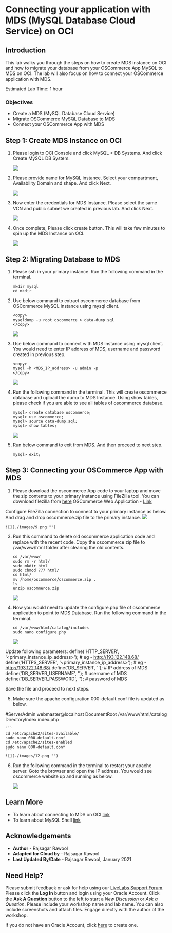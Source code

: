 # Connecting your application with MDS (MySQL Database Cloud Service) on OCI

## Introduction
This lab walks you through the steps on how to create MDS instance on OCI and how to migrate your database from your OSCommerce App MySQL to MDS on OCI. The lab will also focus on how to connect your OSCommerce application with MDS.

Estimated Lab Time: 1 hour

### Objectives
* Create a MDS (MySQL Database Cloud Service)
* Migrate OSCommerce MySQL Database to MDS
* Connect your OSCommerce App with MDS

## **Step 1:** Create MDS Instance on OCI
1. Please login to OCI Console and click MySQL > DB Systems. And click Create MySQL DB System.

    ![](./images/1.png "")

2. Please provide name for MySQL instance. Select your compartment, Availability Domain and shape. And click Next.

    ![](./images/2.png "")

3. Now enter the credentials for MDS Instance. Please select the same VCN and public subnet we created in previous lab. And click Next.

    ![](./images/3.png "")

4. Once complete, Please click create button. This will take few minutes to spin up the MDS Instance on OCI.

    ![](./images/4.png "")

## **Step 2:** Migrating Database to MDS

1. Please ssh in your primary instance. Run the following command in the terminal.

    ```
    mkdir mysql
    cd mkdir
    ```

2. Use below command to extract oscommerce database from OSCommerce MySQL instance using mysql client.

    ```
    <copy>
    mysqldump -u root oscommerce > data-dump.sql
    </copy>
    ```
    ![](./images/5.png "")

3. Use below command to connect with MDS instance using mysql client. You would need to enter IP address of MDS, username and password created in previous step.

    ```
    <copy>
    mysql -h <MDS_IP_address> -u admin -p
    </copy>
    ```
    ![](./images/6.png "")


4. Run the following command in the terminal. This will create oscommerce database and upload the dump to MDS Instance. Using show tables, please check if you are able to see all tables of oscommerce database.

    ```
    mysql> create database oscommerce;
    mysql> use oscommerce;
    mysql> source data-dump.sql;
    mysql> show tables;
    ```

    ![](./images/7.png "")

5. Run below command to exit from MDS. And then proceed to next step.

    ```
    mysql> exit;
    ```

## **Step 3:** Connecting your OSCommerce App with MDS

1. Please download the oscommerce App code to your laptop and move the zip contents to your primary instance using FileZilla tool. You can download filezilla from [here](https://filezilla-project.org/)
OSCommerce Web Application - [Link](https://objectstorage.us-ashburn-1.oraclecloud.com/p/YWohpF3cmZuDi2LWL056VHnNvlNTu37JaGMhM8oqenS_95gf2WBWfUCylfFY2jI_/n/orasenatdpltintegration03/b/workshop/o/oscommerce.zip)

Configure FileZilla connection to connect to your primary instance as below. And drag and drop oscommerce.zip file to the primary instance.
    ![](./images/8.png "")

    ![](./images/9.png "")

3. Run this command to delete old oscommerce application code and replace with the recent code. Copy the oscommerce zip file to /var/www/html folder after clearing the old contents.
    ```
    cd /var/www/
    sudo rm -r html/
    sudo mkdir html
    sudo chmod 777 html/
    cd html/
    mv /home/oscommerce/oscommerce.zip .
    ls
    unzip oscommerce.zip
    ```
    ![](./images/10.png "")    

4. Now you would need to update the configure.php file of oscommerce application to point to MDS Database. Run the following command in the terminal.
    ```
    cd /var/www/html/catalog/includes
    sudo nano configure.php
    ```
    ![](./images/11.png "")

Update following parameters:
define('HTTP_SERVER', '<primary_instance_ip_address>'); # eg - http://193.122.148.68/
define('HTTPS_SERVER', '<primary_instance_ip_address>'); # eg - http://193.122.148.68/
define('DB_SERVER', '');  # IP address of MDS
define('DB_SERVER_USERNAME', ''); # username of MDS
define('DB_SERVER_PASSWORD', ''); # password of MDS

Save the file and proceed to next steps.

5. Make sure the apache configuration 000-default.conf file is updated as below.

#ServerAdmin webmaster@localhost
DocumentRoot /var/www/html/catalog
DirectoryIndex index.php

    ```
    cd /etc/apache2/sites-available/
    sudo nano 000-default.conf
    cd /etc/apache2/sites-enabled
    sudo nano 000-default.conf
    ```
    ![](./images/12.png "")

6. Run the following command in the terminal to restart your apache server. Goto the browser and open the IP address. You would see oscommerce website up and running as below.

    ![](./images/13.png "")

## Learn More
* To learn about connecting to MDS on OCI [link](https://docs.oracle.com/en-us/iaas/mysql-database/doc/connecting-db-system.html)
* To learn about MySQL Shell [link](https://dev.mysql.com/doc/mysql-shell/8.0/en/)

## Acknowledgements
* **Author** - Rajsagar Rawool
* **Adapted for Cloud by** -  Rajsagar Rawool
* **Last Updated By/Date** - Rajsagar Rawool, January 2021


## Need Help?
Please submit feedback or ask for help using our [LiveLabs Support Forum](https://community.oracle.com/tech/developers/categories/livelabsdiscussions). Please click the **Log In** button and login using your Oracle Account. Click the **Ask A Question** button to the left to start a *New Discussion* or *Ask a Question*.  Please include your workshop name and lab name.  You can also include screenshots and attach files.  Engage directly with the author of the workshop.

If you do not have an Oracle Account, click [here](https://profile.oracle.com/myprofile/account/create-account.jspx) to create one.
